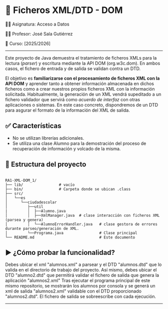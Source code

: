 # 📝 Ficheros XML/DTD - DOM

👨‍🏫 Asignatura: Acceso a Datos

🧑‍💻 Profesor: José Sala Gutiérrez

📆 Curso: [2025/2026]

---

Este proyecto de Java demuestra el tratamiento de ficheros XMLs para la lectura (*parser*) y escritura mediante la API DOM (org.w3c.dom). En ambos casos, el fichero de entrada y de salida se validan contra un DTD.

El objetivo es **familiarizarse con el procesamiento de ficheros XML con la API DOM** y aprender tanto a obtener información almacenada en dichos ficheros como a crear nuestros propios ficheros XML con la información solicitada. Habitualmente, la generación de un XML vendrá supeditado a un fichero validador que servirá como *acuerdo de interfaz* con otras aplicaciones o sistemas. En este caso concreto, dispondremos de un DTD para asgurar el formato de la información del XML de salida.

## ✅ Características

- No se utilizan librerías adicionales.
- Se utiliza una clase Alumno para la demostración del proceso de recuperación de información y volcado de la misma.

## 📁 Estructura del proyecto

```text

RA1-XML-DOM_1/
├── lib/                # vacío
├── bin/                # Carpeta donde se ubican .class
├── src/
│   └──es
│      └──ciudadescolar       
│         ├──util
|         │  ├──Alumno.java 
│         │  ├──XmlManager.java  # clase interacción con ficheros XML (parsea y genera) 
│         │  └──AlumnoErrorHandler.java   # clase gestora de errores durante parseo/generación de XML.
│         └──Programa.java                # Clase principal 
└── README.md                             # Este documento

````

## ▶️ ¿Cómo probar la funcionalidad?

Debes ubicar el xml "alumnos.xml" a parsear y el DTD "alumnos.dtd" que lo valida en el directorio de trabajo del proyecto. Así mismo, debes ubicar el DTD "alumno2.dtd" que permitirá validar el fichero de salida que genera la aplicación "alumnos2.xml"
Tras ejecutar el programa principal de este mismo repositorio, se mostrarán los alumnos por consola y se generá un xml de salida "alumnos2.xml" validable con el DTD proporcionado "alumnos2.dtd". El fichero de salida se sobreescribe con cada ejecución.

---
